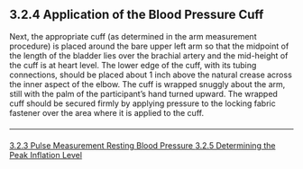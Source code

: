 ## 3.2.4 Application of the Blood Pressure Cuff

Next, the appropriate cuff (as determined in the arm measurement procedure) is placed
around the bare upper left arm so that the midpoint of the length of the bladder lies over
the brachial artery and the mid-height of the cuff is at heart level. The lower edge of the
cuff, with its tubing connections, should be placed about 1 inch above the natural crease
across the inner aspect of the elbow. The cuff is wrapped snuggly about the arm, still
with the palm of the participant’s hand turned upward. The wrapped cuff should be
secured firmly by applying pressure to the locking fabric fastener over the area where it
is applied to the cuff.


<hr class="soften" style="margin-top: 20px;margin-bottom: 20px;"/>

<div class="center">
<div class="btn-group">
  <a href=":pages_path:/manuals/resting-blood-pressure/3-02-03-pulse-measurement.md" class="btn btn-default">
    <span class="glyphicon glyphicon-chevron-left"></span>
    3.2.3 Pulse Measurement
  </a>

  <a href=":pages_path:/manuals/resting-blood-pressure" class="btn btn-default">
    <span class="glyphicon glyphicon-chevron-up"></span>
    Resting Blood Pressure
  </a>

  <a href=":pages_path:/manuals/resting-blood-pressure/3-02-05-determining-peak-inflation-level.md" class="btn btn-success">
    3.2.5 Determining the Peak Inflation Level
    <span class="glyphicon glyphicon-chevron-right"></span>
  </a>
</div>
</div>